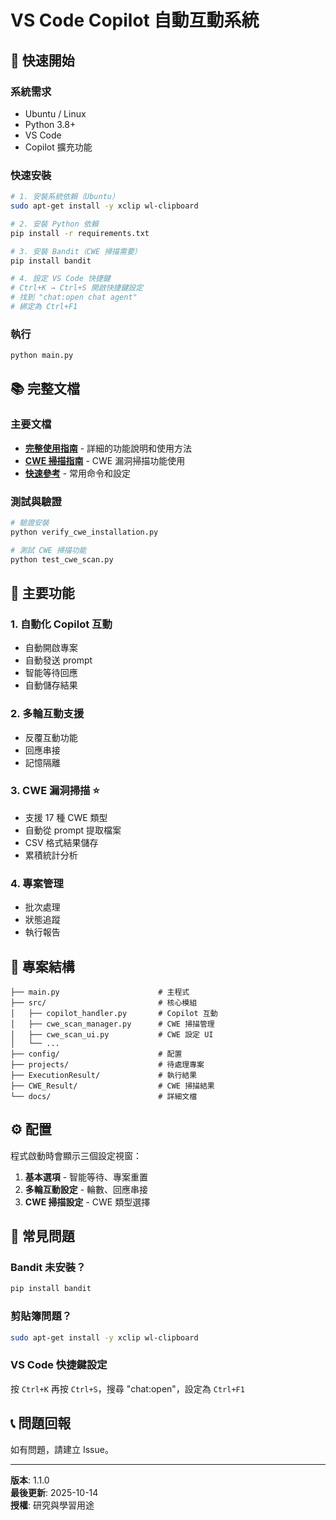 # VS Code Copilot 自動互動系統

## 🚀 快速開始

### 系統需求
- Ubuntu / Linux
- Python 3.8+
- VS Code
- Copilot 擴充功能

### 快速安裝
```bash
# 1. 安裝系統依賴（Ubuntu）
sudo apt-get install -y xclip wl-clipboard

# 2. 安裝 Python 依賴
pip install -r requirements.txt

# 3. 安裝 Bandit（CWE 掃描需要）
pip install bandit

# 4. 設定 VS Code 快捷鍵
# Ctrl+K → Ctrl+S 開啟快捷鍵設定
# 找到 "chat:open chat agent"
# 綁定為 Ctrl+F1
```

### 執行
```bash
python main.py
```

## 📚 完整文檔

### 主要文檔
- **[完整使用指南](README_CWE.md)** - 詳細的功能說明和使用方法
- **[CWE 掃描指南](docs/CWE_SCAN_GUIDE.md)** - CWE 漏洞掃描功能使用
- **[快速參考](CWE_SCAN_QUICK_REFERENCE.md)** - 常用命令和設定

### 測試與驗證
```bash
# 驗證安裝
python verify_cwe_installation.py

# 測試 CWE 掃描功能
python test_cwe_scan.py
```

## 🎯 主要功能

### 1. 自動化 Copilot 互動
- 自動開啟專案
- 自動發送 prompt
- 智能等待回應
- 自動儲存結果

### 2. 多輪互動支援
- 反覆互動功能
- 回應串接
- 記憶隔離

### 3. CWE 漏洞掃描 ⭐
- 支援 17 種 CWE 類型
- 自動從 prompt 提取檔案
- CSV 格式結果儲存
- 累積統計分析

### 4. 專案管理
- 批次處理
- 狀態追蹤
- 執行報告

## 📂 專案結構

```
├── main.py                      # 主程式
├── src/                         # 核心模組
│   ├── copilot_handler.py       # Copilot 互動
│   ├── cwe_scan_manager.py      # CWE 掃描管理
│   ├── cwe_scan_ui.py           # CWE 設定 UI
│   └── ...
├── config/                      # 配置
├── projects/                    # 待處理專案
├── ExecutionResult/             # 執行結果
├── CWE_Result/                  # CWE 掃描結果
└── docs/                        # 詳細文檔

```

## ⚙️ 配置

程式啟動時會顯示三個設定視窗：
1. **基本選項** - 智能等待、專案重置
2. **多輪互動設定** - 輪數、回應串接
3. **CWE 掃描設定** - CWE 類型選擇

## 🔧 常見問題

### Bandit 未安裝？
```bash
pip install bandit
```

### 剪貼簿問題？
```bash
sudo apt-get install -y xclip wl-clipboard
```

### VS Code 快捷鍵設定
按 `Ctrl+K` 再按 `Ctrl+S`，搜尋 "chat:open"，設定為 `Ctrl+F1`

## 📞 問題回報

如有問題，請建立 Issue。

---

**版本**: 1.1.0  
**最後更新**: 2025-10-14  
**授權**: 研究與學習用途
